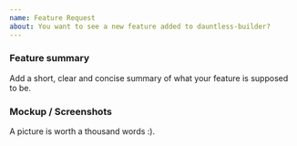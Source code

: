 ```yaml
---
name: Feature Request
about: You want to see a new feature added to dauntless-builder?
---
```


### Feature summary

Add a short, clear and concise summary of what your feature is supposed to be.

### Mockup / Screenshots

A picture is worth a thousand words :).
